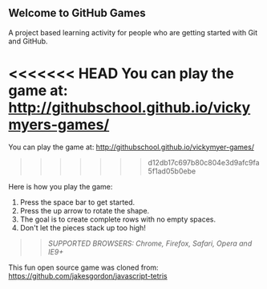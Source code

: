 ## Welcome to GitHub Games

A project based learning activity for people who are getting started with Git and GitHub.

<<<<<<< HEAD
You can play the game at: http://githubschool.github.io/vickymyers-games/
=======
You can play the game at: http://githubschool.github.io/vickymyer-games/
>>>>>>> d12db17c697b80c804e3d9afc9fa5f1ad05b0ebe

Here is how you play the game:
1. Press the space bar to get started.
2. Press the up arrow to rotate the shape.
3. The goal is to create complete rows with no empty spaces.
4. Don't let the pieces stack up too high!

>> _*SUPPORTED BROWSERS*: Chrome, Firefox, Safari, Opera and IE9+_

This fun open source game was cloned from: https://github.com/jakesgordon/javascript-tetris
